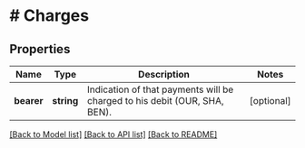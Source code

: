 # # Charges

## Properties

Name | Type | Description | Notes
------------ | ------------- | ------------- | -------------
**bearer** | **string** | Indication of that payments will be charged to his debit (OUR, SHA, BEN). | [optional]

[[Back to Model list]](../../README.md#models) [[Back to API list]](../../README.md#endpoints) [[Back to README]](../../README.md)
